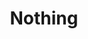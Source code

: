 ---
pid: llg119
title: Nothing
location_transcription: 1st and Broad
coordinates: "[-75.146823805395, 40.030001354894]"
zipcode: '19144'
gen_neighborhood: Northwest Philadelphia
neighborhood: Germantown
outside_phl: 
age: '18'
age_range: 13-19
instagram: 
image_file_name: llg_119.jpg
proposal_transcription: 
topic: Unknown
topic_summary: '0'
type: Other No Form
keywords_other: 
credit: Ben Silver
image_labels: 
twitter: 
facebook: 
permalink: "/monuments/llg119/"
layout: item-page
---